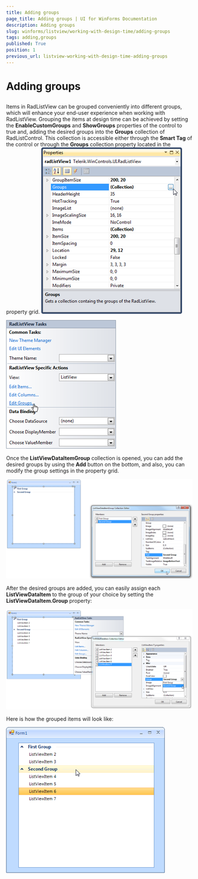 ```yaml
---
title: Adding groups
page_title: Adding groups | UI for WinForms Documentation
description: Adding groups
slug: winforms/listview/working-with-design-time/adding-groups
tags: adding,groups
published: True
position: 1
previous_url: listview-working-with-design-time-adding-groups
---
```


# Adding groups



## 

Items in RadListView can be grouped conveniently into different groups, which will enhance your end-user experience when working with RadListView. Grouping the items at design time can be achieved by setting the __EnableCustomGroups__ and __ShowGroups__ properties of the control to true and, adding the desired groups into the __Groups__ collection of RadListControl. This collection is accessible either through the __Smart Tag__ of the control or through the __Groups__ collection property located in the property grid.
![listview-working-with-design-time-adding-groups 001](images/listview-working-with-design-time-adding-groups001.png)

![listview-working-with-design-time-adding-groups 002](images/listview-working-with-design-time-adding-groups002.png)

Once the __ListViewDataItemGroup__ collection is opened, you can add the desired groups by using the __Add__ button on the bottom, and also, you can modify the group settings in the property grid.

![listview-working-with-design-time-adding-groups 003](images/listview-working-with-design-time-adding-groups003.png)

After the desired groups are added, you can easily assign each __ListViewDataItem__ to the group of your choice by setting the __ListViewDataItem.Group__ property:

![listview-working-with-design-time-adding-groups 004](images/listview-working-with-design-time-adding-groups004.png)

Here is how the grouped items will look like:

![listview-working-with-design-time-adding-groups 005](images/listview-working-with-design-time-adding-groups005.png)
